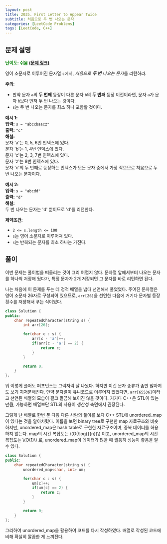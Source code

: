 ```yaml
---
layout: post
title: 2035. First Letter to Appear Twice
subtitle: 처음으로 두 번 나오는 문자
categories: [LeetCode Problems]
tags: [LeetCode, C++]
---
```


## 문제 설명
<span style="color:green"><b>난이도: 쉬움</b></span> <b>[(문제 링크)](https://leetcode.com/problems/first-letter-to-appear-twice/)</b>

영어 소문자로 이루어진 문자열 `s`에서, *처음으로 **두 번** 나오는 문자*를 리턴하라.

**주의**:
  * 만약 문자 `a`의 **두 번째** 등장이 다른 문자 `b`의 **두 번째** 등장 이전이라면, 문자 `a`가 문자 `b`보다 먼저 두 번 나오는 것이다.
  * `s`는 두 번 나오는 문자를 최소 하나 포함할 것이다.

**예시 1:**<br>
**입력:** `s = "abccbaacz"`<br>
**출력:** `"c"`<br>
**해설:**<br>
문자 'a'는 0, 5, 6번 인덱스에 있다.<br>
문자 'b'는 1, 4번 인덱스에 있다.<br>
문자 'c'는 2, 3, 7번 인덱스에 있다.<br>
문자 'z'는 8번 인덱스에 있다.<br>
문자 'c'의 두 번째로 등장하는 인덱스가 모든 문자 중에서 가장 작으므로 처음으로 두 번 나오는 문자이다.

**예시 2:**<br>
**입력:** `s = "abcdd"`<br>
**출력:** `"d"`<br>
**해설:**<br>
두 번 나오는 문자는 'd' 뿐이므로 'd'를 리턴한다.

**제약조건:**
  * `2 <= s.length <= 100`
  * `s`는 영어 소문자로 이루어져 있다.
  * `s`는 반복되는 문자를 최소 하나는 가진다.

## 풀이
이번 문제는 풀이법을 떠올리는 것이 그리 어렵지 않다. 문자열 앞에서부터 나오는 문자를 하나씩 저장해 뒀다가, 특정 문자가 2개 저장되면 그 문자를 바로 리턴하면 된다.

나는 처음에 이 문제를 푸는 데 정적 배열을 냅다 선언해서 풀었었다. 주어진 문자열은 영어 소문자 26자로 구성되어 있으므로, `arr[26]`을 선언한 다음에 거기다 문자별 등장횟수를 저장해서 푸는 식이었다.

```C++
class Solution {
public:
    char repeatedCharacter(string s) {
        int arr[26];

        for(char c : s) {
            arr[c - 'a']++;
            if(arr[c - 'a'] == 2) {
                return c;
            }
        }

        return 0;
    }
};
```

뭐 이렇게 풀어도 퍼포먼스는 그럭저럭 잘 나왔다. 하지만 이건 문자 종류가 좀만 많아져도 보기 지저분해진다. 만약 문자열이 유니코드로 이루어져 있었다면, `arr[65536]`이라고 선언된 배열의 모습이 결코 깔끔해 보이진 않을 것이다. 거기다 C++은 STL이 있는 만큼, 가능하면 배열보단 STL의 사용이 생산성 측면에서 권장된다.

그렇게 난 배열로 한번 푼 다음 다른 사람의 풀이를 보다 C++ STL에 unordered_map이 있다는 것을 알아차렸다. 이름을 보면 binary tree로 구현한 map 자료구조와 비슷하지만, unordered_map은 hash table로 구현한 자료구조이며, 중복 데이터를 허용하지 않는다. map의 시간 복잡도는 \\(O(\log{}{n})\\) 이고, unordered_map의 시간 복잡도는 \\(O(1)\\) 로, unordered_map이 데이터가 많을 때 월등히 성능이 좋음을 알 수 있다.

```C++
class Solution {
public:
    char repeatedCharacter(string s) {
        unordered_map<char, int> um;

        for(char c : s) {
            um[c]++;
            if(um[c] == 2) {
                return c;
            }
        }

        return 0;
    }
};
```

그리하여 unordered_map을 활용하여 코드를 다시 작성하였다. 배열로 작성된 코드에 비해 확실히 깔끔한 게 느껴진다.